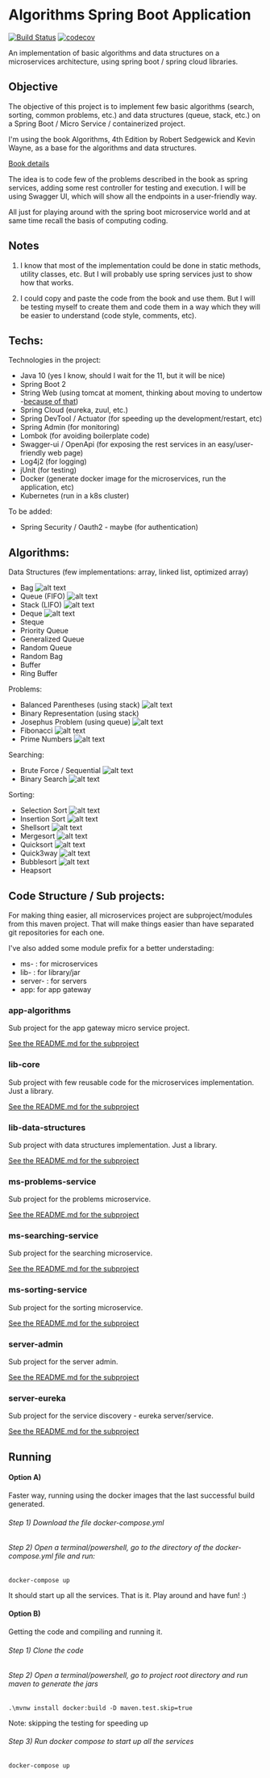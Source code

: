 # Algorithms Spring Boot Application 
[![Build Status](https://travis-ci.org/fworks/algorithms-spring-boot.svg?branch=master)](https://travis-ci.org/fworks/algorithms-spring-boot) [![codecov](https://codecov.io/gh/fworks/algorithms-spring-boot/branch/master/graph/badge.svg)](https://codecov.io/gh/fworks/algorithms-spring-boot)

An implementation of basic algorithms and data structures on a microservices architecture, using spring boot / spring cloud libraries.

## Objective

The objective of this project is to implement few basic algorithms (search, sorting, common problems, etc.) and data structures (queue, stack, etc.) on a Spring Boot / Micro Service / containerized project.

I'm using the book Algorithms, 4th Edition by Robert Sedgewick and Kevin Wayne, as a base for the algorithms and data structures.

[Book details](https://algs4.cs.princeton.edu/home/)

The idea is to code few of the problems described in the book as spring services, adding some rest controller for testing and execution. I will be using Swagger UI, which will show all the endpoints in a user-friendly way.

All just for playing around with the spring boot microservice world and at same time recall the basis of computing coding.


## Notes

1) I know that most of the implementation could be done in static methods, utility classes, etc.
But I will probably use spring services just to show how that works.

2) I could copy and paste the code from the book and use them.
But I will be testing myself to create them and code them in a way which they will be easier to understand (code style, comments, etc).


## Techs:

Technologies in the project:

- Java 10 (yes I know, should I wait for the 11, but it will be nice)
- Spring Boot 2
- String Web (using tomcat at moment, thinking about moving to undertow -[because of that](https://examples.javacodegeeks.com/enterprise-java/spring/tomcat-vs-jetty-vs-undertow-comparison-of-spring-boot-embedded-servlet-containers/))
- Spring Cloud (eureka, zuul, etc.)
- Spring DevTool / Actuator (for speeding up the development/restart, etc)
- Spring Admin (for monitoring)
- Lombok (for avoiding boilerplate code)
- Swagger-ui / OpenApi (for exposing the rest services in an easy/user-friendly web page)
- Log4j2 (for logging)
- jUnit (for testing)
- Docker (generate docker image for the microservices, run the application, etc)
- Kubernetes (run in a k8s cluster)

To be added:
- Spring Security / Oauth2 - maybe (for authentication)

## Algorithms:

Data Structures (few implementations: array, linked list, optimized array)
- Bag ![alt text](https://cdn4.iconfinder.com/data/icons/universal-7/614/11_-_Valid-16.png "Done")
- Queue (FIFO) ![alt text](https://cdn4.iconfinder.com/data/icons/universal-7/614/11_-_Valid-16.png "Done")
- Stack (LIFO) ![alt text](https://cdn4.iconfinder.com/data/icons/universal-7/614/11_-_Valid-16.png "Done")
- Deque ![alt text](https://cdn4.iconfinder.com/data/icons/universal-7/614/11_-_Valid-16.png "Done")
- Steque
- Priority Queue
- Generalized Queue
- Random Queue
- Random Bag
- Buffer
- Ring Buffer

Problems:
- Balanced Parentheses (using stack) ![alt text](https://cdn4.iconfinder.com/data/icons/universal-7/614/11_-_Valid-16.png "Done")
- Binary Representation (using stack)
- Josephus Problem (using queue) ![alt text](https://cdn4.iconfinder.com/data/icons/universal-7/614/11_-_Valid-16.png "Done")
- Fibonacci ![alt text](https://cdn4.iconfinder.com/data/icons/universal-7/614/11_-_Valid-16.png "Done")
- Prime Numbers ![alt text](https://cdn4.iconfinder.com/data/icons/universal-7/614/11_-_Valid-16.png "Done")

Searching:
- Brute Force / Sequential ![alt text](https://cdn4.iconfinder.com/data/icons/universal-7/614/11_-_Valid-16.png "Done")
- Binary Search ![alt text](https://cdn4.iconfinder.com/data/icons/universal-7/614/11_-_Valid-16.png "Done")

Sorting:
- Selection Sort ![alt text](https://cdn4.iconfinder.com/data/icons/universal-7/614/11_-_Valid-16.png "Done")
- Insertion Sort ![alt text](https://cdn4.iconfinder.com/data/icons/universal-7/614/11_-_Valid-16.png "Done")
- Shellsort ![alt text](https://cdn4.iconfinder.com/data/icons/universal-7/614/11_-_Valid-16.png "Done")
- Mergesort ![alt text](https://cdn4.iconfinder.com/data/icons/universal-7/614/11_-_Valid-16.png "Done")
- Quicksort ![alt text](https://cdn4.iconfinder.com/data/icons/universal-7/614/11_-_Valid-16.png "Done")
- Quick3way ![alt text](https://cdn4.iconfinder.com/data/icons/universal-7/614/11_-_Valid-16.png "Done")
- Bubblesort ![alt text](https://cdn4.iconfinder.com/data/icons/universal-7/614/11_-_Valid-16.png "Done")
- Heapsort

## Code Structure / Sub projects:

For making thing easier, all microservices project are subproject/modules from this maven project. That will make things easier than have separated git repositories for each one.

I've also added some module prefix for a better understading:
- ms- : for microservices
- lib- : for library/jar 
- server- : for servers
- app: for app gateway

### app-algorithms

Sub project for the app gateway micro service project.

[See the README.md for the subproject](https://github.com/fworks/algorithms-spring-boot/tree/master/app-algorithms)

### lib-core

Sub project with few reusable code for the microservices implementation. Just a library.

[See the README.md for the subproject](https://github.com/fworks/algorithms-spring-boot/tree/master/lib-core)

### lib-data-structures

Sub project with data structures implementation. Just a library.

[See the README.md for the subproject](https://github.com/fworks/algorithms-spring-boot/tree/master/lib-data-structures)

### ms-problems-service

Sub project for the problems microservice.

[See the README.md for the subproject](https://github.com/fworks/algorithms-spring-boot/tree/master/ms-problems-service)

### ms-searching-service

Sub project for the searching microservice.

[See the README.md for the subproject](https://github.com/fworks/algorithms-spring-boot/tree/master/ms-searching-service)

### ms-sorting-service

Sub project for the sorting microservice.

[See the README.md for the subproject](https://github.com/fworks/algorithms-spring-boot/tree/master/ms-sorting-service)

### server-admin

Sub project for the server admin.

[See the README.md for the subproject](https://github.com/fworks/algorithms-spring-boot/tree/master/server-admin)

### server-eureka

Sub project for the service discovery - eureka server/service.

[See the README.md for the subproject](https://github.com/fworks/algorithms-spring-boot/tree/master/server-eureka)


## Running

#### Option A) 

Faster way, running using the docker images that the last successful build generated.

###### Step 1) Download the file docker-compose.yml

###### Step 2) Open a terminal/powershell, go to the directory of the docker-compose.yml file and run:

```
docker-compose up
```

It should start up all the services.
That is it. Play around and have fun! :)


#### Option B)

Getting the code and compiling and running it.

###### Step 1) Clone the code

###### Step 2) Open a terminal/powershell, go to project root directory and run maven to generate the jars

```
.\mvnw install docker:build -D maven.test.skip=true
```
Note: skipping the testing for speeding up

###### Step 3) Run docker compose to start up all the services  

```
docker-compose up
```

